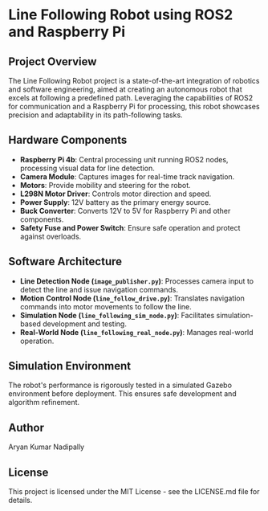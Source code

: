 # Line Following Robot using ROS2 and Raspberry Pi

## Project Overview
The Line Following Robot project is a state-of-the-art integration of robotics and software engineering, aimed at creating an autonomous robot that excels at following a predefined path. Leveraging the capabilities of ROS2 for communication and a Raspberry Pi for processing, this robot showcases precision and adaptability in its path-following tasks.

## Hardware Components

- **Raspberry Pi 4b**: Central processing unit running ROS2 nodes, processing visual data for line detection.
- **Camera Module**: Captures images for real-time track navigation.
- **Motors**: Provide mobility and steering for the robot.
- **L298N Motor Driver**: Controls motor direction and speed.
- **Power Supply**: 12V battery as the primary energy source.
- **Buck Converter**: Converts 12V to 5V for Raspberry Pi and other components.
- **Safety Fuse and Power Switch**: Ensure safe operation and protect against overloads.

## Software Architecture

- **Line Detection Node (`image_publisher.py`)**: Processes camera input to detect the line and issue navigation commands.
- **Motion Control Node (`line_follow_drive.py`)**: Translates navigation commands into motor movements to follow the line.
- **Simulation Node (`line_following_sim_node.py`)**: Facilitates simulation-based development and testing.
- **Real-World Node (`line_following_real_node.py`)**: Manages real-world operation.

## Simulation Environment

The robot's performance is rigorously tested in a simulated Gazebo environment before deployment. This ensures safe development and algorithm refinement.

## Author
Aryan Kumar Nadipally

## License
This project is licensed under the MIT License - see the LICENSE.md file for details.
